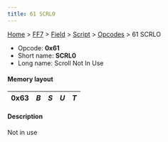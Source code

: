 ```yaml
---
title: 61 SCRLO
---
```


[Home](Main%20Page.md) > [FF7](FF7.md) > [Field](FF7/Field.md) > [Script](FF7/Field/Script.md) > [Opcodes](FF7/Field/Script/Opcodes.md) > 61 SCRLO

-   Opcode: **0x61**
-   Short name: **SCRL0**
-   Long name: Scroll Not In Use

#### Memory layout

| 0x63 | *B* | *S* | *U* | *T* |
|------|-----|-----|-----|-----|

#### Description

Not in use
